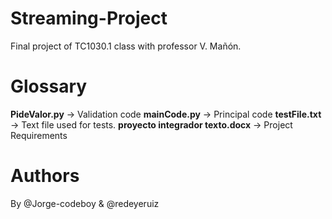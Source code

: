 # Streaming-Project
Final project of TC1030.1 class with professor V. Mañón.


# Glossary
**PideValor.py** -> Validation code
**mainCode.py**  -> Principal code
**testFile.txt** -> Text file used for tests.
**proyecto integrador texto.docx** -> Project Requirements

# Authors
By @Jorge-codeboy & @redeyeruiz
